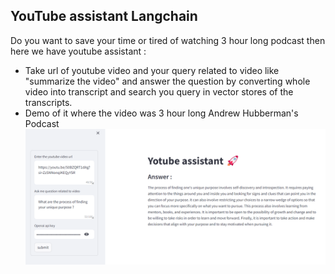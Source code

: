 ## YouTube assistant Langchain

Do you want to save your time or tired of watching 3 hour long podcast then here we have youtube assistant :
* Take url of youtube video and your query related to video like "summarize the video" and answer the question by converting whole video into transcript and search you query in vector stores of the transcripts.
* Demo of it where the video was 3 hour long Andrew Hubberman's Podcast
![](https://github.com/Utshav-paudel/YouTube-assistant-langchain/blob/d885c656c03e461c175d00ab917f5ad81cf19a3a/images/demo.png)
